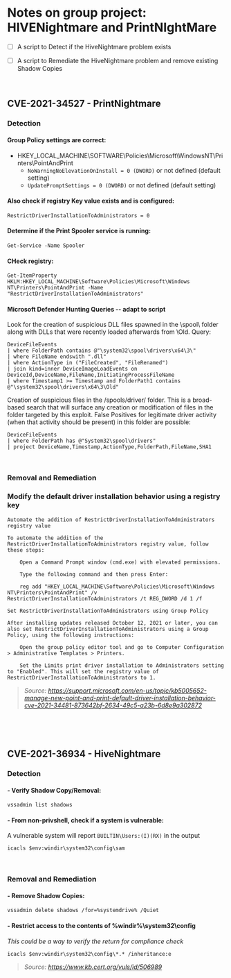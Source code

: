 # Notes on group project: HIVENightmare and PrintNIghtMare

+ [ ] A script to Detect if the HiveNightmare problem exists

- [ ] A script to Remediate the HiveNightmare problem and remove existing Shadow Copies

<p>&nbsp;</p>
    
## CVE-2021-34527 - PrintNightmare


### Detection
        
#### Group Policy settings are correct:
- HKEY_LOCAL_MACHINE\SOFTWARE\Policies\Microsoft\WindowsNT\Printers\PointAndPrint
    - ``NoWarningNoElevationOnInstall = 0 (DWORD)`` or not defined (default setting)
    - ``UpdatePromptSettings = 0 (DWORD)`` or not defined (default setting)

#### Also check if registry Key value exists and is configured:

`RestrictDriverInstallationToAdministrators = 0` 


#### Determine if the Print Spooler service is running:

```Get-Service -Name Spooler```

#### CHeck registry:

`Get-ItemProperty HKLM:HKEY_LOCAL_MACHINE\Software\Policies\Microsoft\Windows NT\Printers\PointAndPrint -Name "RestrictDriverInstallationToAdministrators"`


#### Microsoft Defender Hunting Queries -- adapt to script

Look for the creation of suspicious DLL files spawned in the \spool\ folder along with DLLs that were recently loaded afterwards from \Old. Query:

```
DeviceFileEvents
| where FolderPath contains @"\system32\spool\drivers\x64\3\"
| where FileName endswith ".dll"
| where ActionType in ("FileCreated", "FileRenamed")
| join kind=inner DeviceImageLoadEvents on DeviceId,DeviceName,FileName,InitiatingProcessFileName
| where Timestamp1 >= Timestamp and FolderPath1 contains @"\system32\spool\drivers\x64\3\Old"
```



Creation of suspicious files in the /spools/driver/ folder. This is a broad-based search that will surface any creation or modification of files in the folder targeted by this exploit. False Positives for legitimate driver activity (when that activity should be present) in this folder are possible:

```
DeviceFileEvents
| where FolderPath has @"System32\spool\drivers"
| project DeviceName,Timestamp,ActionType,FolderPath,FileName,SHA1
```
<p>&nbsp;</p>

### Removal and Remediation 

### Modify the default driver installation behavior using a registry key

    Automate the addition of RestrictDriverInstallationToAdministrators registry value

    To automate the addition of the RestrictDriverInstallationToAdministrators registry value, follow these steps:

        Open a Command Prompt window (cmd.exe) with elevated permissions.

        Type the following command and then press Enter:

        reg add "HKEY_LOCAL_MACHINE\Software\Policies\Microsoft\Windows NT\Printers\PointAndPrint" /v RestrictDriverInstallationToAdministrators /t REG_DWORD /d 1 /f

    Set RestrictDriverInstallationToAdministrators using Group Policy

    After installing updates released October 12, 2021 or later, you can also set RestrictDriverInstallationToAdministrators using a Group Policy, using the following instructions:

        Open the group policy editor tool and go to Computer Configuration > Administrative Templates > Printers. 

        Set the Limits print driver installation to Administrators setting to "Enabled". This will set the registry value of RestrictDriverInstallationToAdministrators to 1.
    
 >*Source: https://support.microsoft.com/en-us/topic/kb5005652-manage-new-point-and-print-default-driver-installation-behavior-cve-2021-34481-873642bf-2634-49c5-a23b-6d8e9a302872*

<p>&nbsp;</p>
<p>&nbsp;</p>

## CVE-2021-36934 - HiveNightmare

### Detection

#### - Verify Shadow Copy/Removal:
`vssadmin list shadows`

#### - From non-privshell, check if a system is vulnerable:
A vulnerable system will report `BUILTIN\Users:(I)(RX)` in the output

`icacls $env:windir\system32\config\sam`

<p>&nbsp;</p>

### Removal and Remediation

#### - Remove Shadow Copies:
`vssadmin delete shadows /for=%systemdrive% /Quiet`


#### - Restrict access to the contents of %windir%\system32\config
*This could be a way to verify the return for compliance check*

`icacls $env:windir\system32\config\*.* /inheritance:e`  
  
>*Source: https://www.kb.cert.org/vuls/id/506989*




